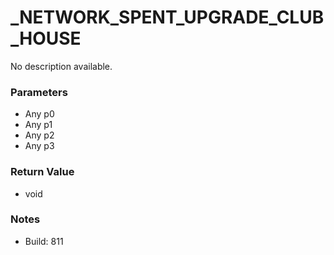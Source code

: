 # _NETWORK_SPENT_UPGRADE_CLUB_HOUSE

No description available.

### Parameters
* Any p0
* Any p1
* Any p2
* Any p3

### Return Value
* void

### Notes
* Build: 811

